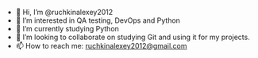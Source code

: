- 👋 Hi, I’m @ruchkinalexey2012
- 👀 I’m interested in QA testing, DevOps and Python
- 🌱 I’m currently studying Python
- 💞️ I’m looking to collaborate on studying Git and using it for my projects.
- 📫 How to reach me: ruchkinalexey2012@gmail.com

<!---
ruchkinalexey2012/ruchkinalexey2012 is a ✨ special ✨ repository because its `README.md` (this file) appears on your GitHub profile.
You can click the Preview link to take a look at your changes.
--->
